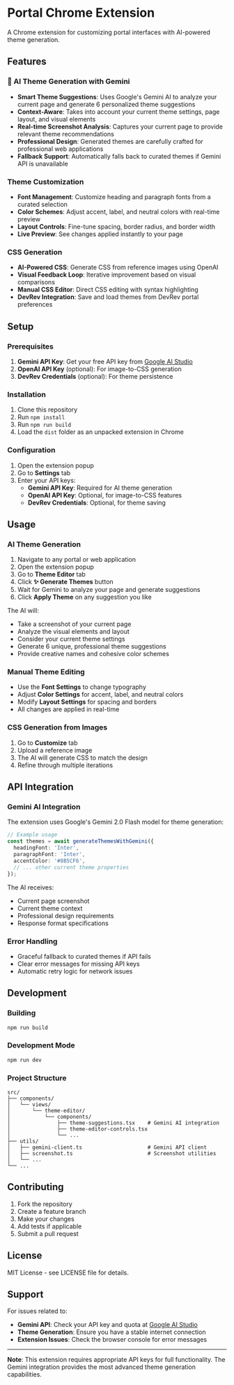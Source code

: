 # Portal Chrome Extension

A Chrome extension for customizing portal interfaces with AI-powered theme generation.

## Features

### 🎨 AI Theme Generation with Gemini

- **Smart Theme Suggestions**: Uses Google's Gemini AI to analyze your current page and generate 6 personalized theme suggestions
- **Context-Aware**: Takes into account your current theme settings, page layout, and visual elements
- **Real-time Screenshot Analysis**: Captures your current page to provide relevant theme recommendations
- **Professional Design**: Generated themes are carefully crafted for professional web applications
- **Fallback Support**: Automatically falls back to curated themes if Gemini API is unavailable

### Theme Customization

- **Font Management**: Customize heading and paragraph fonts from a curated selection
- **Color Schemes**: Adjust accent, label, and neutral colors with real-time preview
- **Layout Controls**: Fine-tune spacing, border radius, and border width
- **Live Preview**: See changes applied instantly to your page

### CSS Generation

- **AI-Powered CSS**: Generate CSS from reference images using OpenAI
- **Visual Feedback Loop**: Iterative improvement based on visual comparisons
- **Manual CSS Editor**: Direct CSS editing with syntax highlighting
- **DevRev Integration**: Save and load themes from DevRev portal preferences

## Setup

### Prerequisites

1. **Gemini API Key**: Get your free API key from [Google AI Studio](https://ai.google.dev/)
2. **OpenAI API Key** (optional): For image-to-CSS generation
3. **DevRev Credentials** (optional): For theme persistence

### Installation

1. Clone this repository
2. Run `npm install`
3. Run `npm run build`
4. Load the `dist` folder as an unpacked extension in Chrome

### Configuration

1. Open the extension popup
2. Go to **Settings** tab
3. Enter your API keys:
   - **Gemini API Key**: Required for AI theme generation
   - **OpenAI API Key**: Optional, for image-to-CSS features
   - **DevRev Credentials**: Optional, for theme saving

## Usage

### AI Theme Generation

1. Navigate to any portal or web application
2. Open the extension popup
3. Go to **Theme Editor** tab
4. Click **✨ Generate Themes** button
5. Wait for Gemini to analyze your page and generate suggestions
6. Click **Apply Theme** on any suggestion you like

The AI will:

- Take a screenshot of your current page
- Analyze the visual elements and layout
- Consider your current theme settings
- Generate 6 unique, professional theme suggestions
- Provide creative names and cohesive color schemes

### Manual Theme Editing

- Use the **Font Settings** to change typography
- Adjust **Color Settings** for accent, label, and neutral colors
- Modify **Layout Settings** for spacing and borders
- All changes are applied in real-time

### CSS Generation from Images

1. Go to **Customize** tab
2. Upload a reference image
3. The AI will generate CSS to match the design
4. Refine through multiple iterations

## API Integration

### Gemini AI Integration

The extension uses Google's Gemini 2.0 Flash model for theme generation:

```typescript
// Example usage
const themes = await generateThemesWithGemini({
  headingFont: 'Inter',
  paragraphFont: 'Inter',
  accentColor: '#8B5CF6',
  // ... other current theme properties
});
```

The AI receives:

- Current page screenshot
- Current theme context
- Professional design requirements
- Response format specifications

### Error Handling

- Graceful fallback to curated themes if API fails
- Clear error messages for missing API keys
- Automatic retry logic for network issues

## Development

### Building

```bash
npm run build
```

### Development Mode

```bash
npm run dev
```

### Project Structure

```
src/
├── components/
│   └── views/
│       └── theme-editor/
│           └── components/
│               ├── theme-suggestions.tsx    # Gemini AI integration
│               ├── theme-editor-controls.tsx
│               └── ...
├── utils/
│   ├── gemini-client.ts                     # Gemini API client
│   ├── screenshot.ts                        # Screenshot utilities
│   └── ...
└── ...
```

## Contributing

1. Fork the repository
2. Create a feature branch
3. Make your changes
4. Add tests if applicable
5. Submit a pull request

## License

MIT License - see LICENSE file for details.

## Support

For issues related to:

- **Gemini API**: Check your API key and quota at [Google AI Studio](https://ai.google.dev/)
- **Theme Generation**: Ensure you have a stable internet connection
- **Extension Issues**: Check the browser console for error messages

---

**Note**: This extension requires appropriate API keys for full functionality. The Gemini integration provides the most advanced theme generation capabilities.
